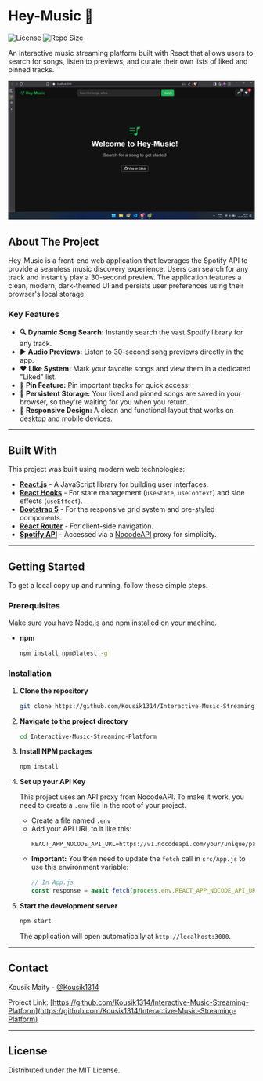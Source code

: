 # Hey-Music 🎵

![License](https://img.shields.io/badge/License-MIT-green.svg)
![Repo Size](https://img.shields.io/github/repo-size/Kousik1314/Interactive-Music-Streaming-Platform)

An interactive music streaming platform built with React that allows users to search for songs, listen to previews, and curate their own lists of liked and pinned tracks.

<!-- Optional: Add a screenshot of your project -->
![alt text](image.png)


## About The Project

Hey-Music is a front-end web application that leverages the Spotify API to provide a seamless music discovery experience. Users can search for any track and instantly play a 30-second preview. The application features a clean, modern, dark-themed UI and persists user preferences using their browser's local storage.

### Key Features

*   **🔍 Dynamic Song Search:** Instantly search the vast Spotify library for any track.
*   **▶️ Audio Previews:** Listen to 30-second song previews directly in the app.
*   **❤️ Like System:** Mark your favorite songs and view them in a dedicated "Liked" list.
*   **📌 Pin Feature:** Pin important tracks for quick access.
*   **💾 Persistent Storage:** Your liked and pinned songs are saved in your browser, so they're waiting for you when you return.
*   **📱 Responsive Design:** A clean and functional layout that works on desktop and mobile devices.

---

## Built With

This project was built using modern web technologies:

*   **[React.js](https://reactjs.org/)** - A JavaScript library for building user interfaces.
*   **[React Hooks](https://reactjs.org/docs/hooks-intro.html)** - For state management (`useState`, `useContext`) and side effects (`useEffect`).
*   **[Bootstrap 5](https://getbootstrap.com/)** - For the responsive grid system and pre-styled components.
*   **[React Router](https://reactrouter.com/)** - For client-side navigation.
*   **[Spotify API](https://developer.spotify.com/documentation/web-api/)** - Accessed via a [NocodeAPI](https://nocodeapi.com/) proxy for simplicity.

---

## Getting Started

To get a local copy up and running, follow these simple steps.

### Prerequisites

Make sure you have Node.js and npm installed on your machine.
*   **npm**
    ```sh
    npm install npm@latest -g
    ```

### Installation

1.  **Clone the repository**
    ```sh
    git clone https://github.com/Kousik1314/Interactive-Music-Streaming-Platform.git
    ```
2.  **Navigate to the project directory**
    ```sh
    cd Interactive-Music-Streaming-Platform
    ```
3.  **Install NPM packages**
    ```sh
    npm install
    ```
4.  **Set up your API Key**

    This project uses an API proxy from NocodeAPI. To make it work, you need to create a `.env` file in the root of your project.

    *   Create a file named `.env`
    *   Add your API URL to it like this:
        ```
        REACT_APP_NOCODE_API_URL=https://v1.nocodeapi.com/your/unique/path
        ```
    *   **Important:** You then need to update the `fetch` call in `src/App.js` to use this environment variable:
        ```javascript
        // In App.js
        const response = await fetch(process.env.REACT_APP_NOCODE_API_URL + `/search?type=track&q=${keyword}&offset=${offset}`);
        ```

5.  **Start the development server**
    ```sh
    npm start
    ```
    The application will open automatically at `http://localhost:3000`.

---

## Contact

Kousik Maity - [@Kousik1314](https://github.com/Kousik1314)

Project Link: [https://github.com/Kousik1314/Interactive-Music-Streaming-Platform](https://github.com/Kousik1314/Interactive-Music-Streaming-Platform)

---

## License

Distributed under the MIT License.